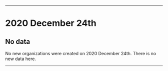 
***

# 2020 December 24th

## No data

No new organizations were created on 2020 December 24th. There is no new data here.

***
